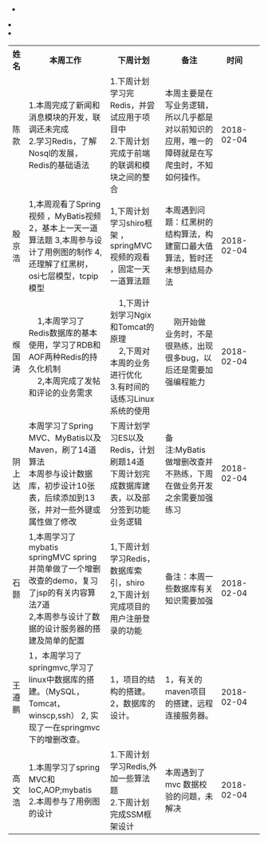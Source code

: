 
<table class="tg">
  <tr>
    <th class="tg-yw4l">姓名</th>
    <th class="tg-yw4l">本周工作</th>
    <th class="tg-yw4l">下周计划</th>
    <th class="tg-yw4l">备注</th>
    <th class="tg-yw4l">时间</th>
  </tr>
  <tr>
    <td class="tg-yw4l">陈款</td>
    <td class="tg-yw4l">
      1.本周完成了新闻和消息模块的开发，联调还未完成<br>
      2.学习Redis，了解Nosql的发展，Redis的基础语法
   </td>
    <td class="tg-yw4l">
      1.下周计划学习完Redis，并尝试应用于项目中<br>
      2.下周计划完成于前端的联调和模块之间的整合
    </td>
    <td class="tg-yw4l">
      本周主要是在写业务逻辑，所以几乎都是对以前知识的应用，唯一的障碍就是在写爬虫时，不知如何操作。
    </td>
    <td class="tg-yw4l">
      2018-02-04
    </td>
  </tr>
  <tr>
    <td class="tg-yw4l">殷京浩</td>
    <td class="tg-yw4l">
       1,本周观看了Spring视频 ，MyBatis视频    
       2，基本上一天一道算法题 
       3,本周参与设计了用例图的制作
       4,还理解了红黑树，osi七层模型，tcpip模型
 </td>
    <td class="tg-yw4l">
      1,下周计划学习shiro框架 ，springMVC视频的观看 ，固定一天一道算法题
    </td>
    <td class="tg-yw4l">
      本周遇到问题：红黑树的结构算法，构建窗口最大值算法，暂时还未想到结局办法 
            </td>
    <td class="tg-yw4l">
      2018-02-04
    </td>
  </tr>
  <tr>
   <tr>
    <td class="tg-yw4l">缑国涛</td>
    <td class="tg-yw4l"> 
      1,本周学习了Redis数据库的基本使用，学习了RDB和AOF两种Redis的持久化机制<br>
      2,本周完成了发帖和评论的业务需求
    </td>
    <td class="tg-yw4l">
      1,下周计划学习Ngix和Tomcat的原理<br>
      2,下周对本周的业务进行优化
      3.有时间的话练习Linux系统的使用
   </td>
     <td class="tg-yw4l">
      刚开始做业务时，不是很熟练，出现很多bug，以后还是需要加强编程能力
    </td>
    <td class="tg-yw4l">
      2018-02-04
    </td>
  </tr>
  </tr>
  <tr>
    <td class="tg-yw4l">阴上达</td>  
          
-    <td class="tg-yw4l">本周学习了Spring MVC、MyBatis以及Maven，刷了14道算法<br/> 本周参与设计数据库，初步设计10张表，后续添加到13张，并对一些外键或属性做了修改</td>  
          
-    <td class="tg-yw4l">下周计划学习ES以及Redis，计划刷题14道<br/> 下周计划完成数据库建表，以及部分签到功能业务逻辑</td>  
          
-    <td class="tg-yw4l">备注:MyBatis做增删改查并不熟练，下周在做业务开发之余需要加强练习</td>  
                  
     <td class="tg-yw4l">2018-02-04</td>  
  </tr>
  <tr>
    <td class="tg-yw4l">石颢</td>
    <td class="tg-yw4l">
      1,本周学习了mybatis springMVC spring并简单做了一个增删改查的demo，复习了jsp的有关内容算法7道     <br>
      2,本周参与设计了数据的设计服务器的搭建及简单的配置
    </td>
    <td class="tg-yw4l">
      1,下周计划学习Redis，数据库索引，shiro<br>
      2,下周计划完成项目的用户注册登录的功能
    </td>
    <td class="tg-yw4l">
      备注：本周一些数据库有关知识需要加强
    </td>
    <td class="tg-yw4l">
     2018-02-04
    </td>
  </tr>
  <tr>
    <td class="tg-yw4l">王遵鹏</td>
    <td class="tg-yw4l">
      1，本周学习了springmvc,学习了linux中数据库的搭建。（MySQL，Tomcat，winscp,ssh）
      2, 实现了一在springmvc下的增删改查。
    </td>
    <td class="tg-yw4l">
      1，项目的结构的搭建。
      2，数据库的设计。
    </td>
    <td class="tg-yw4l">
      1，有关的maven项目的搭建，远程连接服务器。
    </td>
    <td class="tg-yw4l">2018-02-04</td>
    <td class="tg-yw4l"></td>

  </tr><tr>
   <td class="tg-yw4l">高文浩</td>
    <td class="tg-yw4l">
      1.本周学习了spring MVC和IoC,AOP;mybatis <br>
      2.本周参与了用例图的设计
    </td>
    <td class="tg-yw4l">
      1.下周计划学习Redis,外加一些算法题  <br>
      2.下周计划完成SSM框架设计</td>
    <td class="tg-yw4l">本周遇到了 mvc 数据校验的问题，未解决</td>
    <td class="tg-yw4l">2018-02-04</td>
  </tr>
</table>
